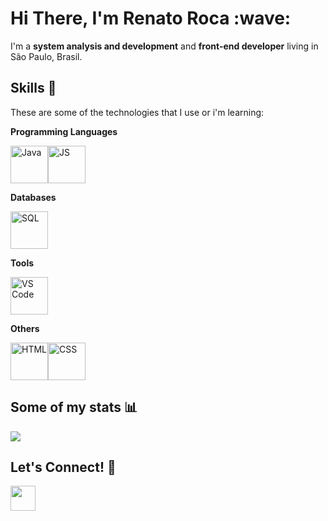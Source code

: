 
<h1>Hi There, I'm Renato Roca :wave:</h1>

I'm a **system analysis and development** and **front-end developer** living in São Paulo, Brasil.

## Skills :muscle:

These are some of the technologies that I use or i'm learning:

**Programming Languages**

<img title="Java" alt="Java" width="60px" src="https://cdn.jsdelivr.net/gh/devicons/devicon/icons/java/java-original-wordmark.svg"><img alt="JS" title="JavaScript" width="60px" src="https://cdn.jsdelivr.net/gh/devicons/devicon/icons/javascript/javascript-original.svg">


**Databases**

<img title="SQL" alt="SQL" width="60px" src="https://cdn.jsdelivr.net/gh/devicons/devicon/icons/mysql/mysql-original-wordmark.svg">

**Tools**

<img title="VS Code" alt="VS Code" width="60px" src="https://cdn.jsdelivr.net/gh/devicons/devicon/icons/visualstudio/visualstudio-plain.svg">


**Others**

<img title="HTML" alt="HTML" width="60px" src="https://cdn.jsdelivr.net/gh/devicons/devicon/icons/html5/html5-original.svg"><img title="CSS" alt="CSS" width="60px" src="https://cdn.jsdelivr.net/gh/devicons/devicon/icons/css3/css3-original.svg">
<br>

## Some of my stats :bar_chart:

<img src="https://github-readme-stats.vercel.app/api?username=renato-roca-dev&show_icons=true&theme=radical&include_all_commits=true">


<br>

## Let's Connect! :handshake:

<a href="https://www.linkedin.com/in/renato-roca-dev/"><img src="https://cdn.jsdelivr.net/gh/devicons/devicon/icons/linkedin/linkedin-original.svg" width="40">
